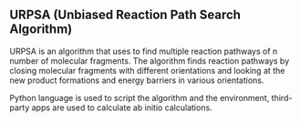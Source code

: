 ## URPSA (Unbiased Reaction Path Search Algorithm)

URPSA is an algorithm that uses to find multiple reaction pathways of n number of molecular fragments. The algorithm finds reaction pathways by closing molecular fragments with different orientations and looking at the new product formations and energy barriers in various orientations.

Python language is used to script the algorithm and the environment,  third-party apps are used to calculate ab initio calculations.

